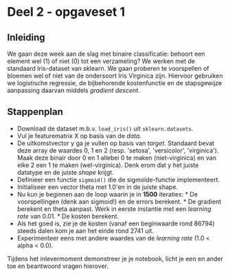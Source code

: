 # Deel 2 - opgaveset 1

## Inleiding

We gaan deze week aan de slag met binaire classificatie: behoort een element wel (1) of niet (0) tot een verzameling? We werken met de standaard Iris-dataset van sklearn. We gaan proberen te voorspellen of bloemen wel of niet van de ondersoort Iris Virginica zijn. Hiervoor gebruiken we logistische regressie, de bijbehorende kostenfunctie en de stapsgewijze aanpassing daarvan middels _gradient descent_.

## Stappenplan

* Download de dataset m.b.v. ```load_iris()``` uit ```sklearn.datasets```.
* Vul je featurematrix X op basis van de _data_.
* De uitkomstvector y ga je vullen op basis van _target_. Standaard bevat deze array de waardes 0, 1 en 2 (resp. 'setosa', 'versicolor', 'virginica'). Maak deze binair door 0 en 1 allebei 0 te maken (niet-virginica) en van elke 2 een 1 te maken (wel-virginica). Denk erom dat y het juiste datatype en de juiste _shape_ krijgt.
* Definieer een functie ```sigmoid()``` die de sigmoïde-functie implementeert.
* Initialiseer een vector theta met 1.0'en in de juiste shape.
* Nu kun je beginnen aan de loop waarin je in **1500** iteraties:
       * De voorspellingen (denk aan sigmoid!) en de errors berekent.
       * De gradient berekent en theta aanpast. Werk in eerste instantie met een _learning rate_ van 0.01.
       * De kosten berekent.
* Als het goed is, zie je de kosten (vanaf een beginwaarde rond 86794) steeds dalen kom je aan het einde rond 2741 uit.
* Experimenteer eens met andere waardes van de _learning rate_ (1.0 < alpha < 0.0).

Tijdens het inlevermoment demonstreer je je notebook, licht je een en ander toe en beantwoord vragen hierover.